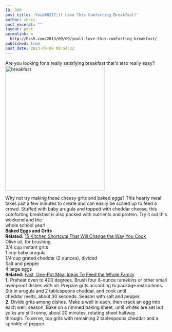```yaml
---
ID: 309
post_title: 'You&#8217;ll Love This Comforting Breakfast!'
author: chris
post_excerpt: ""
layout: post
permalink: >
  http://hss5.com/2013/09/09/youll-love-this-comforting-breakfast/
published: true
post_date: 2013-09-09 00:54:22
---
```

<p align="left"> Are you looking for a really satisfying breakfast that's also really easy? <a href="http://blog.8toy.com/wp-content/uploads/2013/09/breakfast.jpg"><img style="border-bottom: 0px; border-left: 0px; display: inline; margin-left: 0px; border-top: 0px; margin-right: 0px; border-right: 0px" title="breakfast" border="0" alt="breakfast" src="http://blog.8toy.com/wp-content/uploads/2013/09/breakfast_thumb.jpg" width="310" height="388"></a></p> <p align="left">Why not try making these cheesy grits and baked eggs? This hearty meal takes just a few minutes to create and can easily be scaled up to feed a crowd. Stuffed with baby arugula and topped with cheddar cheese, this comforting breakfast is also packed with nutrients and protein. Try it out this weekend and the <br>whole school year! <br><b>Baked Eggs and Grits <br>Related:</b> <a href="http://www.marthastewart.com/274755/kitchen-shortcuts-and-timesavers/@center/277007/kitchen-design?xsc=synd_yshine">15 Kitchen Shortcuts That Will Change the Way You Cook</a><br>Olive oil, for brushing <br>3/4 cup instant grits <br>1 cup baby arugula <br>1/4 cup grated cheddar (2 ounces), divided <br>Salt and pepper <br>4 large eggs <br><b>Related:</b> <a href="http://www.marthastewart.com/275672/one-dish-dinners/@center/854190/comfort-food-recipes?xsc=synd_yshine">Fast, One-Pot Meal Ideas To Feed the Whole Family</a><br><b>1.</b> Preheat oven to 400 degrees. Brush four 8-ounce ramekins or other small ovenproof dishes with oil. Prepare grits according to package instructions. Stir in arugula and 2 tablespoons cheddar, and cook until <br>cheddar melts, about 30 seconds. Season with salt and pepper. <br><b>2.</b> Divide grits among dishes. Make a well in each, then crack an egg into each well; season. Bake on a rimmed baking sheet, until whites are set but yolks are still runny, about 20 minutes, rotating sheet halfway <br>through. To serve, top grits with remaining 2 tablespoons cheddar and a sprinkle of pepper.</p>